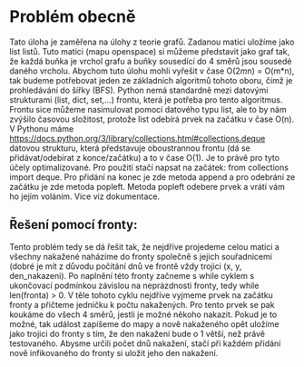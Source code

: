 # Problém obecně

Tato úloha je zaměřena na úlohy z teorie grafů. Zadanou matici uložíme jako list listů. Tuto matici (mapu openspace) si můžeme představit jako graf tak, že každá buňka je vrchol grafu a buňky sousedící do 4 směrů jsou sousedé daného vrcholu. Abychom tuto úlohu mohli vyřešit v čase O(2*m*n) = O(m\*n), tak budeme potřebovat jeden ze základních algoritmů tohoto oboru, čímž je prohledávání do šířky (BFS). Python nemá standardně mezi datovými strukturami (list, dict, set,...) frontu, která je potřeba pro tento algoritmus. Frontu sice můžeme nasimulovat pomocí datového typu list, ale to by nám zvýšilo časovou složitost, protože list odebírá prvek na začátku v čase O(n). V Pythonu máme https://docs.python.org/3/library/collections.html#collections.deque datovou strukturu, která představuje oboustrannou frontu (dá se přidávat/odebírat z konce/začátku) a to v čase O(1). Je to právě pro tyto účely optimalizované. Pro použití stačí napsat na začátek:
from collections import deque. Pro přidání na konec je zde metoda append a pro odebrání ze začátku je zde metoda popleft. Metoda popleft odebere prvek a vrátí vám ho jejím voláním. Více viz dokumentace.

## Řešení pomocí fronty:

Tento problém tedy se dá řešit tak, že nejdříve projedeme celou matici a všechny nakažené naházíme do fronty společně s jejich souřadnicemi (dobré je mít z důvodu počítání dnů ve frontě vždy trojici (x, y, den_nakazeni). Po naplnění této fronty začneme s while cyklem s ukončovací podmínkou závislou na neprázdnosti fronty, tedy while len(fronta) > 0. V těle tohoto cyklu nejdříve vyjmeme prvek na začátku fronty a přičteme jedničku k počtu nakažených. Pro tento prvek se pak koukáme do všech 4 směrů, jestli je možné někoho nakazit. Pokud je to možné, tak událost zapíšeme do mapy a nově nakaženého opět uložíme jako trojici do fronty s tím, že den nakažení bude o 1 větší, než právě testovaného. Abysme určili počet dnů nakažení, stačí při každém přidání nově infikovaného do fronty si uložit jeho den nakažení.
